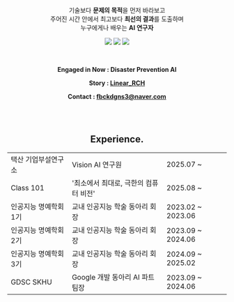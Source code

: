 <p align="center">
  기술보다 <b>문제의 목적</b>을 먼저 바라보고<br>
  주어진 시간 안에서 최고보다 <b>최선의 결과</b>를 도출하며<br>
  누구에게나 배우는 <b>AI 연구자</b>
</p>


<p align="center">
  <img src="https://img.shields.io/badge/AI%20Researcher-%231771FF?style=for-the-badge&logoColor=white" />
  <img src="https://img.shields.io/badge/Problem%20Driven-%231771FF?style=for-the-badge&logoColor=white" />
  <img src="https://img.shields.io/badge/Learning%20from%20Everyone-%231771FF?style=for-the-badge&logoColor=white" />
</p>

</br>

<div align="center">

<p><strong>Engaged in Now : Disaster Prevention AI</strong></p>

<p><strong> Story : <a href="https://velog.io/@fbckdgns3">Linear_RCH</a></strong></p>

<p><strong> Contact :
  <a href="mailto:fbckdgns3@naver.com">fbckdgns3@naver.com</a></strong>
</p>

</div>

</br>
</br>

<div align="center">

<h2><strong>Experience.</strong></h2>

<table>
  <tr>
    <td>택산 기업부설연구소</td>
    <td>Vision AI 연구원</td>
    <td>2025.07 ~</td>
  </tr>
  <tr>
    <td>Class 101</td>
    <td>'최소에서 최대로, 극한의 컴퓨터 비전'</td>
    <td>2025.08 ~</td>
  </tr>
  <tr>
    <td>인공지능 명예학회 1기</td>
    <td>교내 인공지능 학술 동아리 회장</td>
    <td>2023.02 ~ 2023.06</td>
  </tr>
  <tr>
    <td>인공지능 명예학회 2기</td>
    <td>교내 인공지능 학술 동아리 회장</td>
    <td>2023.09 ~ 2024.06</td>
  </tr>
  <tr>
    <td>인공지능 명예학회 3기</td>
    <td>교내 인공지능 학술 동아리 회장</td>
    <td>2024.09 ~ 2025.02</td>
  </tr>
  <tr>
    <td>GDSC SKHU</td>
    <td>Google 개발 동아리 AI 파트 팀장</td>
    <td>2023.09 ~ 2024.06</td>
  </tr>
</table>

</div>
